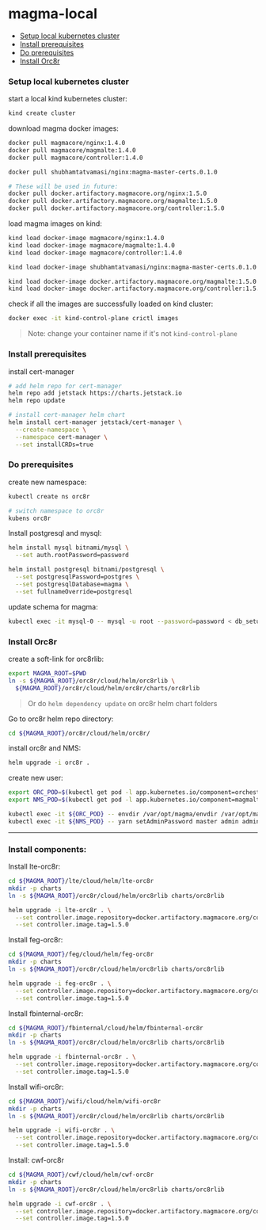 # magma-local

- [Setup local kubernetes cluster](#setup-local-kubernetes-cluster)
- [Install prerequisites](#install-prerequisites)
- [Do prerequisites](#do-prerequisites)
- [Install Orc8r](#install-orc8r)

### Setup local kubernetes cluster

start a local kind kubernetes cluster:
```bash
kind create cluster
```

download magma docker images:
```bash
docker pull magmacore/nginx:1.4.0
docker pull magmacore/magmalte:1.4.0
docker pull magmacore/controller:1.4.0

docker pull shubhamtatvamasi/nginx:magma-master-certs.0.1.0

# These will be used in future:
docker pull docker.artifactory.magmacore.org/nginx:1.5.0
docker pull docker.artifactory.magmacore.org/magmalte:1.5.0
docker pull docker.artifactory.magmacore.org/controller:1.5.0
```

load magma images on kind:
```bash
kind load docker-image magmacore/nginx:1.4.0
kind load docker-image magmacore/magmalte:1.4.0
kind load docker-image magmacore/controller:1.4.0

kind load docker-image shubhamtatvamasi/nginx:magma-master-certs.0.1.0

kind load docker-image docker.artifactory.magmacore.org/magmalte:1.5.0
kind load docker-image docker.artifactory.magmacore.org/controller:1.5.0
```

check if all the images are successfully loaded on kind cluster:
```bash
docker exec -it kind-control-plane crictl images
```
> Note: change your container name if it's not `kind-control-plane`

### Install prerequisites

install cert-manager
```bash
# add helm repo for cert-manager
helm repo add jetstack https://charts.jetstack.io
helm repo update

# install cert-manager helm chart
helm install cert-manager jetstack/cert-manager \
  --create-namespace \
  --namespace cert-manager \
  --set installCRDs=true
```

### Do prerequisites

create new namespace:
```bash
kubectl create ns orc8r

# switch namespace to orc8r
kubens orc8r
```

Install postgresql and mysql:
```bash
helm install mysql bitnami/mysql \
  --set auth.rootPassword=password

helm install postgresql bitnami/postgresql \
  --set postgresqlPassword=postgres \
  --set postgresqlDatabase=magma \
  --set fullnameOverride=postgresql
```

update schema for magma:
```bash
kubectl exec -it mysql-0 -- mysql -u root --password=password < db_setup.sql
```

### Install Orc8r

create a soft-link for orc8rlib:
```bash
export MAGMA_ROOT=$PWD
ln -s ${MAGMA_ROOT}/orc8r/cloud/helm/orc8rlib \
  ${MAGMA_ROOT}/orc8r/cloud/helm/orc8r/charts/orc8rlib
```
> Or do `helm dependency update` on orc8r helm chart folders

Go to orc8r helm repo directory:
```bash
cd ${MAGMA_ROOT}/orc8r/cloud/helm/orc8r/
```

install orc8r and NMS:
```bash
helm upgrade -i orc8r .
```

create new user:
```bash
export ORC_POD=$(kubectl get pod -l app.kubernetes.io/component=orchestrator -o jsonpath='{.items[0].metadata.name}')
export NMS_POD=$(kubectl get pod -l app.kubernetes.io/component=magmalte -o jsonpath='{.items[0].metadata.name}')

kubectl exec -it ${ORC_POD} -- envdir /var/opt/magma/envdir /var/opt/magma/bin/accessc add-existing -admin -cert /var/opt/magma/certs/admin-operator/tls.crt admin_operator
kubectl exec -it ${NMS_POD} -- yarn setAdminPassword master admin admin
```

---

### Install components:

Install lte-orc8r:
```bash
cd ${MAGMA_ROOT}/lte/cloud/helm/lte-orc8r
mkdir -p charts
ln -s ${MAGMA_ROOT}/orc8r/cloud/helm/orc8rlib charts/orc8rlib

helm upgrade -i lte-orc8r . \
  --set controller.image.repository=docker.artifactory.magmacore.org/controller \
  --set controller.image.tag=1.5.0
```

Install feg-orc8r:
```bash
cd ${MAGMA_ROOT}/feg/cloud/helm/feg-orc8r
mkdir -p charts
ln -s ${MAGMA_ROOT}/orc8r/cloud/helm/orc8rlib charts/orc8rlib

helm upgrade -i feg-orc8r . \
  --set controller.image.repository=docker.artifactory.magmacore.org/controller \
  --set controller.image.tag=1.5.0
```

Install fbinternal-orc8r:
```bash
cd ${MAGMA_ROOT}/fbinternal/cloud/helm/fbinternal-orc8r
mkdir -p charts
ln -s ${MAGMA_ROOT}/orc8r/cloud/helm/orc8rlib charts/orc8rlib

helm upgrade -i fbinternal-orc8r . \
  --set controller.image.repository=docker.artifactory.magmacore.org/controller \
  --set controller.image.tag=1.5.0
```

Install wifi-orc8r:
```bash
cd ${MAGMA_ROOT}/wifi/cloud/helm/wifi-orc8r
mkdir -p charts
ln -s ${MAGMA_ROOT}/orc8r/cloud/helm/orc8rlib charts/orc8rlib

helm upgrade -i wifi-orc8r . \
  --set controller.image.repository=docker.artifactory.magmacore.org/controller \
  --set controller.image.tag=1.5.0
```

Install: cwf-orc8r
```bash
cd ${MAGMA_ROOT}/cwf/cloud/helm/cwf-orc8r
mkdir -p charts
ln -s ${MAGMA_ROOT}/orc8r/cloud/helm/orc8rlib charts/orc8rlib

helm upgrade -i cwf-orc8r . \
  --set controller.image.repository=docker.artifactory.magmacore.org/controller \
  --set controller.image.tag=1.5.0
```



